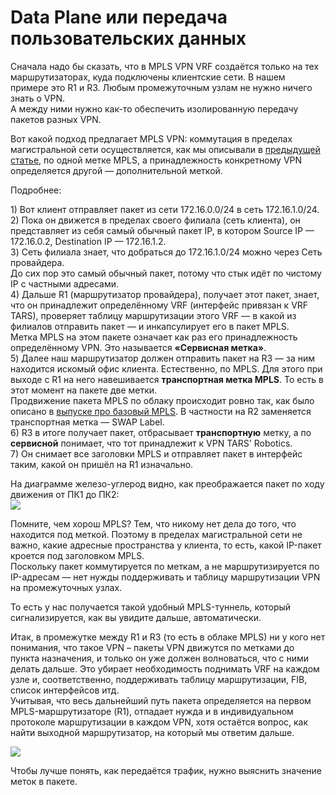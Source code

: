 # Data Plane или передача пользовательских данных

Сначала надо бы сказать, что в MPLS VPN VRF создаётся только на тех маршрутизаторах, куда подключены клиентские сети. В нашем примере это R1 и R3. Любым промежуточным узлам не нужно ничего знать о VPN.  
А между ними нужно как-то обеспечить изолированную передачу пакетов разных VPN.

Вот какой подход предлагает MPLS VPN: коммутация в пределах магистральной сети осуществляется, как мы описывали в [предыдущей статье](https://linkmeup.ru/blog/154.html), по одной метке MPLS, а принадлежность конкретному VPN определяется другой — дополнительной меткой.

Подробнее:

1\) Вот клиент отправляет пакет из сети 172.16.0.0/24 в сеть 172.16.1.0/24.  
2\) Пока он движется в пределах своего филиала \(сеть клиента\), он представляет из себя самый обычный пакет IP, в котором Source IP — 172.16.0.2, Destination IP — 172.16.1.2.  
3\) Сеть филиала знает, что добраться до 172.16.1.0/24 можно через Сеть провайдера.  
До сих пор это самый обычный пакет, потому что стык идёт по чистому IP с частными адресами.  
4\) Дальше R1 \(маршрутизатор провайдера\), получает этот пакет, знает, что он принадлежит определённому VRF \(интерфейс привязан к VRF TARS\), проверяет таблицу маршрутизации этого VRF — в какой из филиалов отправить пакет — и инкапсулирует его в пакет MPLS.  
Метка MPLS на этом пакете означает как раз его принадлежность определённому VPN. Это называется **«Сервисная метка»**.  
5\) Далее наш маршрутизатор должен отправить пакет на R3 — за ним находится искомый офис клиента. Естественно, по MPLS. Для этого при выходе с R1 на него навешивается **транспортная метка MPLS**. То есть в этот момент на пакете две метки.  
Продвижение пакета MPLS по облаку происходит ровно так, как было описано в [выпуске про базовый MPLS](https://linkmeup.ru/blog/154.html). В частности на R2 заменяется транспортная метка — SWAP Label.  
6\) R3 в итоге получает пакет, отбрасывает **транспортную** метку, а по **сервисной** понимает, что тот принадлежит к VPN TARS' Robotics.  
7\) Он снимает все заголовки MPLS и отправляет пакет в интерфейс таким, какой он пришёл на R1 изначально.

На диаграмме железо-углерод видно, как преображается пакет по ходу движения от ПК1 до ПК2:  
![](https://habrastorage.org/files/7fc/c5b/5dc/7fcc5b5dcd884a6295a649cfadd9c96e.gif)

Помните, чем хорош MPLS? Тем, что никому нет дела до того, что находится под меткой. Поэтому в пределах магистральной сети не важно, какие адресные пространства у клиента, то есть, какой IP-пакет кроется под заголовком MPLS.  
Поскольку пакет коммутируется по меткам, а не маршрутизируется по IP-адресам — нет нужды поддерживать и таблицу маршрутизации VPN на промежуточных узлах.

То есть у нас получается такой удобный MPLS-туннель, который сигнализируется, как вы увидите дальше, автоматически.

Итак, в промежутке между R1 и R3 \(то есть в облаке MPLS\) ни у кого нет понимания, что такое VPN – пакеты VPN движутся по метками до пункта назначения, и только он уже должен волноваться, что с ними делать дальше. Это убирает необходимость поднимать VRF на каждом узле и, соответственно, поддерживать таблицу маршрутизации, FIB, список интерфейсов итд.  
Учитывая, что весь дальнейший путь пакета определяется на первом MPLS-маршрутизаторе \(R1\), отпадает нужда и в индивидуальном протоколе маршрутизации в каждом VPN, хотя остаётся вопрос, как найти выходной маршрутизатор, на который мы ответим дальше.

![](https://img-fotki.yandex.ru/get/6214/83739833.52/0_107085_688266c0_L.png)

Чтобы лучше понять, как передаётся трафик, нужно выяснить значение меток в пакете.

